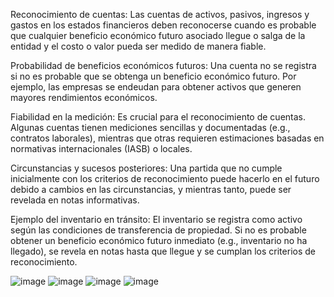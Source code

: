 Reconocimiento de cuentas: Las cuentas de activos, pasivos, ingresos y gastos en los estados financieros deben reconocerse cuando es probable que cualquier beneficio económico futuro asociado llegue o salga de la entidad y el costo o valor pueda ser medido de manera fiable.

Probabilidad de beneficios económicos futuros: Una cuenta no se registra si no es probable que se obtenga un beneficio económico futuro. Por ejemplo, las empresas se endeudan para obtener activos que generen mayores rendimientos económicos.

Fiabilidad en la medición: Es crucial para el reconocimiento de cuentas. Algunas cuentas tienen mediciones sencillas y documentadas (e.g., contratos laborales), mientras que otras requieren estimaciones basadas en normativas internacionales (IASB) o locales.

Circunstancias y sucesos posteriores: Una partida que no cumple inicialmente con los criterios de reconocimiento puede hacerlo en el futuro debido a cambios en las circunstancias, y mientras tanto, puede ser revelada en notas informativas.

Ejemplo del inventario en tránsito: El inventario se registra como activo según las condiciones de transferencia de propiedad. Si no es probable obtener un beneficio económico futuro inmediato (e.g., inventario no ha llegado), se revela en notas hasta que llegue y se cumplan los criterios de reconocimiento.


![image](https://github.com/rggcontable/ContableTip-2016-100/assets/170726515/f6b85187-6a27-4525-af3b-d9452c43a0b4)
![image](https://github.com/rggcontable/ContableTip-2016-100/assets/170726515/4a7c5f65-b158-4541-ba91-5aa8b065d2d6)
![image](https://github.com/rggcontable/ContableTip-2016-100/assets/170726515/c212fb4f-7a45-4f56-bb71-4cbf72ae070b)
![image](https://github.com/rggcontable/ContableTip-2016-100/assets/170726515/4c7563f3-c0a3-4e31-ac63-254d0aa10ac4)

